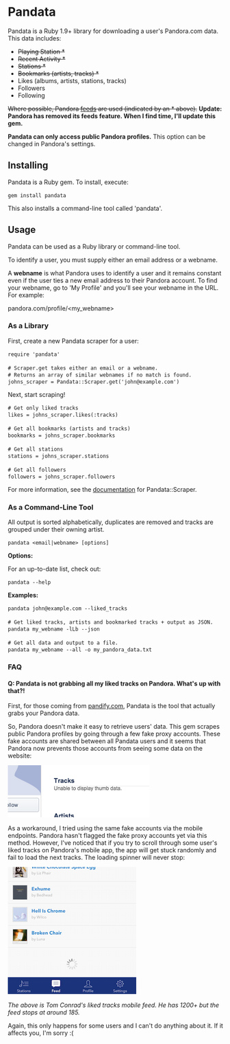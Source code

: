 # Pandata

Pandata is a Ruby 1.9+ library for downloading a user's Pandora.com data. This data includes:

- ~~Playing Station *~~
- ~~Recent Activity *~~
- ~~Stations *~~
- ~~Bookmarks (artists, tracks) *~~
- Likes (albums, artists, stations, tracks)
- Followers
- Following

~~Where possible, Pandora [feeds][1] are used (indicated by an * above).~~
**Update: Pandora has removed its feeds feature. When I find time, I'll update this gem.**

**Pandata can only access public Pandora profiles.** This option can be changed in Pandora's settings.

## Installing

Pandata is a Ruby gem. To install, execute:

    gem install pandata

This also installs a command-line tool called 'pandata'.

## Usage

Pandata can be used as a Ruby library or command-line tool.

To identify a user, you must supply either an email address or a webname.

A **webname** is what Pandora uses to identify a user and it remains constant even if the user ties a new email address to their Pandora account.
To find your webname, go to 'My Profile' and you'll see your webname in the URL. For example:

pandora.com/profile/\<my_webname\>

### As a Library

First, create a new Pandata scraper for a user:

    require 'pandata'

    # Scraper.get takes either an email or a webname.
    # Returns an array of similar webnames if no match is found.
    johns_scraper = Pandata::Scraper.get('john@example.com')

Next, start scraping!

    # Get only liked tracks
    likes = johns_scraper.likes(:tracks)

    # Get all bookmarks (artists and tracks)
    bookmarks = johns_scraper.bookmarks

    # Get all stations
    stations = johns_scraper.stations

    # Get all followers
    followers = johns_scraper.followers

For more information, see the [documentation][2] for Pandata::Scraper.

### As a Command-Line Tool

All output is sorted alphabetically, duplicates are removed and tracks are grouped under their owning artist.

    pandata <email|webname> [options]

**Options:**

For an up-to-date list, check out:

    pandata --help

**Examples:**

    pandata john@example.com --liked_tracks

    # Get liked tracks, artists and bookmarked tracks + output as JSON.
    pandata my_webname -lLb --json

    # Get all data and output to a file.
    pandata my_webname --all -o my_pandora_data.txt

### FAQ

#### Q: Pandata is not grabbing all my liked tracks on Pandora. What's up with that?!

First, for those coming from [pandify.com](http://pandify.com), Pandata is the
tool that actually grabs your Pandora data.

So, Pandora doesn't make it easy to retrieve users' data. This gem scrapes
public Pandora profiles by going through a few fake proxy accounts. These fake
accounts are shared between all Pandata users and it seems that Pandora now
prevents those accounts from seeing some data on the website:

![Unable to display thumb data.](https://raw.githubusercontent.com/ustasb/pandata/master/unable_to_display_data.png)

As a workaround, I tried using the same fake accounts via the mobile endpoints.
Pandora hasn't flagged the fake proxy accounts yet via this method. However, I've
noticed that if you try to scroll through some user's liked tracks on Pandora's
mobile app, the app will get stuck randomly and fail to load the next tracks. 
The loading spinner will never stop:

![tconrad infinite feed](https://raw.githubusercontent.com/ustasb/pandata/master/tconrad_infinite_feed.png)

*The above is Tom Conrad's liked tracks mobile feed. He has 1200+ but the feed stops at around 185.*

Again, this only happens for some users and I can't do anything about it. If it
affects you, I'm sorry :(

[1]: http://www.pandora.com/feeds
[2]: http://rubydoc.info/gems/pandata/frames
